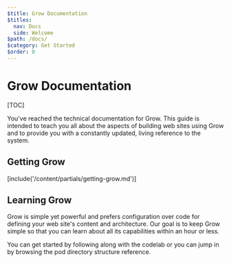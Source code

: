```yaml
---
$title: Grow Documentation
$titles:
  nav: Docs
  side: Welcome
$path: /docs/
$category: Get Started
$order: 0
---
```

# Grow Documentation

[TOC]

You've reached the technical documentation for Grow. This guide is intended to teach you all about the aspects of building web sites using Grow and to provide you with a constantly updated, living reference to the system.

## Getting Grow

[include('/content/partials/getting-grow.md')]

## Learning Grow

Grow is simple yet powerful and prefers configuration over code for defining your web site's content and architecture. Our goal is to keep Grow simple so that you can learn about all its capabilities within an hour or less.

You can get started by following along with the codelab or you can jump in by browsing the pod directory structure reference.
